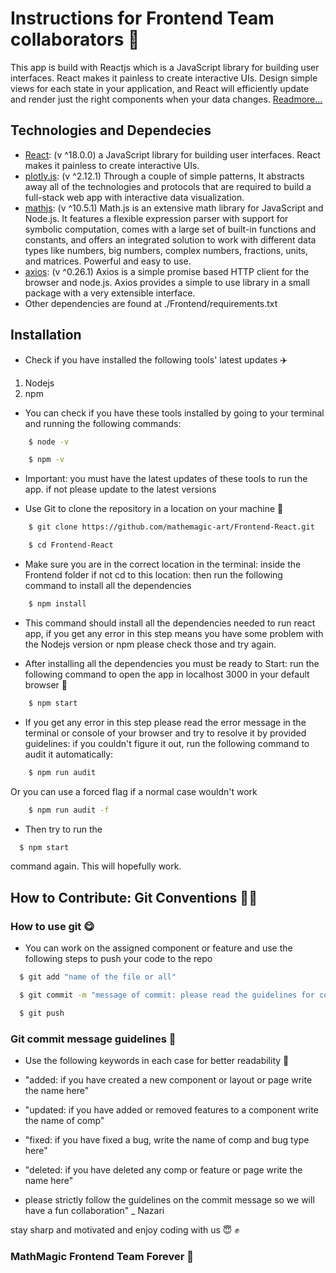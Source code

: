 # Instructions for Frontend Team collaborators 🥷

This app is build with Reactjs which is a JavaScript library for building user interfaces. React makes it painless to create interactive UIs. Design simple views for each state in your application, and React will efficiently update and render just the right components when your data changes. [Readmore...](https://reactjs.org/)

## Technologies and Dependecies

- [React](https://reactjs.org/): (v ^18.0.0) a JavaScript library for building user interfaces. React makes it painless to create interactive UIs.
- [plotly.js](https://plotly.com/): (v ^2.12.1) Through a couple of simple patterns, It abstracts away all of the technologies and protocols that are required to build a full-stack web app with interactive data visualization.
- [mathjs](https://www.npmjs.com/package/mathjs): (v ^10.5.1) Math.js is an extensive math library for JavaScript and Node.js. It features a flexible expression parser with support for symbolic computation, comes with a large set of built-in functions and constants, and offers an integrated solution to work with different data types like numbers, big numbers, complex numbers, fractions, units, and matrices. Powerful and easy to use.
- [axios](https://axios-http.com/): (v ^0.26.1) Axios is a simple promise based HTTP client for the browser and node.js. Axios provides a simple to use library in a small package with a very extensible interface.
- Other dependencies are found at ./Frontend/requirements.txt

## Installation

- Check if you have installed the following tools' latest updates ✈️

1. Nodejs
1. npm

- You can check if you have these tools installed by going to your terminal and running the following commands:

```bash
    $ node -v
```

```bash
    $ npm -v
```

- Important: you must have the latest updates of these tools to run the app. if not please update to the latest versions

- Use Git to clone the repository in a location on your machine 🍎

```bash
    $ git clone https://github.com/mathemagic-art/Frontend-React.git
```

```bash
    $ cd Frontend-React
```

- Make sure you are in the correct location in the terminal: inside the Frontend folder if not cd to this location: then run the following command to install all the dependencies

```bash
    $ npm install
```

- This command should install all the dependencies needed to run react app, if you get any error in this step means you have some problem with the Nodejs version or npm please check those and try again.

- After installing all the dependencies you must be ready to Start: run the following command to open the app in localhost 3000 in your default browser 🍎

```bash
    $ npm start
```

- If you get any error in this step please read the error message in the terminal or console of your browser and try to resolve it by provided guidelines: if you couldn't figure it out, run the following command to audit it automatically:

```bash
    $ npm run audit
```

Or you can use a forced flag if a normal case wouldn't work

```bash
    $ npm run audit -f
```

- Then try to run the

```bash
  $ npm start
```

command again. This will hopefully work.

## How to Contribute: Git Conventions 🕵️‍♀️

### How to use git 😋

- You can work on the assigned component or feature and use the following steps to push your code to the repo

```bash
  $ git add "name of the file or all"
```

```bash
  $ git commit -m "message of commit: please read the guidelines for commit message"
```

```bash
  $ git push
```

### Git commit message guidelines 🔔

- Use the following keywords in each case for better readability 🐒

- "added: if you have created a new component or layout or page write the name here"
- "updated: if you have added or removed features to a component write the name of comp"
- "fixed: if you have fixed a bug, write the name of comp and bug type here"
- "deleted: if you have deleted any comp or feature or page write the name here"

* please strictly follow the guidelines on the commit message so we will have a fun collaboration" \_ Nazari

stay sharp and motivated and enjoy coding with us 😇 ✊‍

### MathMagic Frontend Team Forever 🤘
